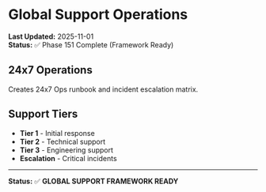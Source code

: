 # Global Support Operations

**Last Updated:** 2025-11-01  
**Status:** ✅ Phase 151 Complete (Framework Ready)

## 24x7 Operations

Creates 24x7 Ops runbook and incident escalation matrix.

## Support Tiers

- **Tier 1** - Initial response
- **Tier 2** - Technical support
- **Tier 3** - Engineering support
- **Escalation** - Critical incidents

---

**Status:** ✅ **GLOBAL SUPPORT FRAMEWORK READY**
